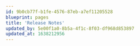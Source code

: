 ```yaml
---
id: 9b0cb77f-b1fe-4576-87eb-a7ef11205528
blueprint: pages
title: 'Release Notes'
updated_by: 5e00f1a0-8b5a-4f1c-8f03-df968d853897
updated_at: 1638212956
---
```

